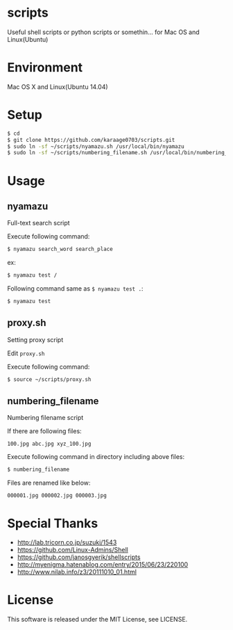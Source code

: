 # scripts
Useful shell scripts or python scripts or somethin... for Mac OS and Linux(Ubuntu)


# Environment
Mac OS X and Linux(Ubuntu 14.04)


# Setup
```sh
$ cd
$ git clone https://github.com/karaage0703/scripts.git
$ sudo ln -sf ~/scripts/nyamazu.sh /usr/local/bin/nyamazu
$ sudo ln -sf ~/scripts/numbering_filename.sh /usr/local/bin/numbering_filename
```

# Usage
## nyamazu
Full-text search script

Execute following command:
```sh
$ nyamazu search_word search_place
```

ex:
```sh
$ nyamazu test /
```

Following command same as `$ nyamazu test .`:
```sh
$ nyamazu test 
```

## proxy.sh
Setting proxy script

Edit `proxy.sh` 

Execute following command:
```sh
$ source ~/scripts/proxy.sh
```

## numbering_filename
Numbering filename script


If there are following files:
```
100.jpg abc.jpg xyz_100.jpg
```

Execute following command in directory including above files:
```sh
$ numbering_filename
```

Files are renamed like below:
```
000001.jpg 000002.jpg 000003.jpg
```

# Special Thanks
- http://lab.tricorn.co.jp/suzuki/1543
- https://github.com/Linux-Admins/Shell
- https://github.com/janosgyerik/shellscripts
- http://myenigma.hatenablog.com/entry/2015/06/23/220100
- http://www.nilab.info/z3/20111010_01.html


# License
This software is released under the MIT License, see LICENSE.
